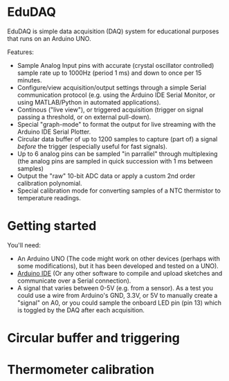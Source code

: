 # EduDAQ
EduDAQ is simple data acquisition (DAQ) system for educational purposes that runs on an Arduino UNO.

Features:
* Sample Analog Input pins with accurate (crystal oscillator controlled) sample rate up to 1000Hz (period 1 ms) and down to once per 15 minutes.
* Configure/view acquisition/output settings through a simple Serial communication protocol (e.g. using the Arduino IDE Serial Monitor, or using MATLAB/Python in automated applications).
* Continous ("live view"), or triggered acquisition (trigger on signal passing a threshold, or on external pull-down).
* Special "graph-mode" to format the output for live streaming with the Arduino IDE Serial Plotter.
* Circular data buffer of up to 1200 samples to capture (part of) a signal _before_ the trigger (especially useful for fast signals).
* Up to 6 analog pins can be sampled "in parrallel" through multiplexing (the analog pins are sampled in quick succession with 1 ms between samples)
* Output the "raw" 10-bit ADC data or apply a custom 2nd order calibration polynomial.
* Special calibration mode for converting samples of a NTC thermistor to temperature readings.

# Getting started

You'll need:
* An Arduino UNO (The code might work on other devices (perhaps with some modifications), but it has been developed and tested on a UNO).
* [Arduino IDE](https://www.arduino.cc/en/software) (Or any other software to compile and upload sketches and communicate over a Serial connection).
* A signal that varies between 0-5V (e.g. from a sensor). As a test you could use a wire from Arduino's GND, 3.3V, or 5V to manually create a "signal" on A0, or you could sample the onboard LED pin (pin 13) which is toggled by the DAQ after each acquisition.

# Circular buffer and triggering

# Thermometer calibration
